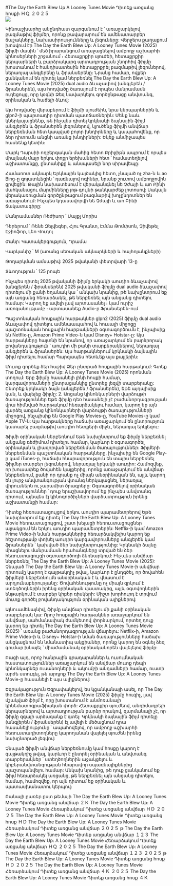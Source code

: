 #The Day the Earth Blew Up A Looney Tunes Movie Դիտեք առցանց հոսքի ＨＱ ２０２５  
[![](https://i.imgur.com/qSNzIqt.png)](https://movie.rssnews.media/ILnZtjPN.php)  
  
Կինոաշխարհը անընդհատ զարգանում է ՝ առաջարկելով բազմաթիվ ֆիլմեր, որոնք բավարարում են ամենատարբեր ճաշակները, նախասիրությունները և լեզուները: Վերջերս քաղաքում խոսվում էր The Day the Earth Blew Up: A Looney Tunes Movie (2025) ֆիլմի մասին ՝ մեծ իրարանցում առաջացնելով ամբողջ աշխարհի կինոսերների շրջանում ։  Հետաքրքիր սյուժեի, հետաքրքիր կերպարների և բարձրակարգ արտադրության շնորհիվ ֆիլմը խոստանում է հանդիսատեսին հետաքրքրել բազմաթիվ լեզուներով, ներառյալ անգլերենը և ֆրանսերենը: Նրանց համար, ովքեր ցանկանում են դիտել կամ ներբեռնել The Day the Earth Blew Up: A Looney Tunes Movie (2025) dual audio ձևաչափով (անգլերեն / ֆրանսերեն), այս հոդվածը ծառայում է որպես մանրամասն ուղեցույց, որը կօգնի Ձեզ նավարկելու գործընթացը անվտանգ, օրինական և հաճելի ձևով:

Այս հոդվածը վերաբերում է ֆիլմի սյուժեին, նրա կերպարներին և glpn2-ի պարտադիր դիտման պատճառներին: Մենք նաև կներկայացնենք, թե ինչպես դիտել կրկնակի ձայնային ֆիլմ անգլերեն և ֆրանսերեն լեզուներով, կլուծենք ֆիլմի անվճար ներբեռնման հետ կապված բոլոր խնդիրները և կապահովենք, որ ձեր դիտումն անցնի առանց խնդիրների: Եկեք անմիջապես հասնենք կետին:

Մարկ Դարսիի ողբերգական մահից հետո Բրիջիթն ապրում է որպես միայնակ մայր երկու փոքր երեխաների հետ ՝ համատեղելով աշխատանքը, ընտանիքը և անսպասելի նոր սիրավեպը:

Համառոտ ակնարկ
Երկնային կայծակից հետո, չնայած ոչ zha-ն և ao Bing-ը գոյատևեցին ՝ դառնալով ոգիներ, նրանք շուտով ամբողջովին ցրվեցին: Թային նախատեսում է վերականգնել նե Չժայի և աո Բինի մահկանացու մարմինները յոթ գույնի թանկարժեք լոտոսով: Սակայն վերակառուցման գործընթացում բազմաթիվ խոչընդոտներ են առաջանում։ Ինչպես կդասավորվի նե Չժայի և աո Բինի ճակատագիրը:

Մանրամասներ
Ռեժիսոր ՝ Մայքլ Մորիս

Դերերում ՝ Ռենե Զելվեգեր, Հյու Գրանտ, Էմմա Թոմփսոն, Չիվեթել Էջիոֆոր, Լեո Վուդոլ

Ժանր: Կատակերգություն, Դրամա

Վարկանիշ ՝ M (առանց սեռական ակնարկների և հայհոյանքների)

Թողարկման ամսաթիվ: 2025 թվականի փետրվարի 13-ը

Տևողություն ՝ 125 րոպե

Ինչպես դիտել 2025 թվականի ֆիլմը երկակի աուդիո ձևաչափով (անգլերեն / ֆրանսերեն)
2025 թվականի ֆիլմը dual audio ձևաչափով դիտելու մի քանի եղանակ կա ՝ անկախ նրանից, թե նախընտրում եք այն առցանց հեռարձակել, թե ներբեռնել այն անցանց դիտելու համար: Կարող եք ավելի լավ արտասանել ։ կամ ուրիշ առոգանությամբ ։ արտասանեք Audio-ը Ֆրանսերեն-ում

Պաշտոնական հոսքային հարթակներ glpn2 (2025) ֆիլմը dual audio ձևաչափով դիտելու ամենաապահով և հուսալի միջոցը պաշտոնական հոսքային հարթակների օգտագործումն է, ինչպիսիք են Netflix-ը, Amazon Prime Video-ն կամ Disney+ Hotstar-ը: Այս հարթակները հայտնի են նրանով, որ առաջարկում են բարձրորակ բովանդակություն ՝ աուդիո մի քանի տարբերակներով, ներառյալ անգլերեն և ֆրանսերեն:
Այս հարթակներում կրկնակի ձայնային ֆիլմ դիտելու համար Պարզապես հետևեք այս քայլերին:

Մուտք գործեք ձեր հաշիվ Ձեր ընտրած հոսքային հարթակում: Գտեք The Day the Earth Blew Up: A Looney Tunes Movie (2025) որոնման տողում: Երբ ֆիլմը հասանելի լինի հոսքի համար, կարգավորումների ընտրացանկից ընտրեք լեզվի տարբերակը: Ընտրեք կրկնակի ձայն (անգլերեն / ֆրանսերեն), եթե այդպիսիք կան, և վայելեք ֆիլմը: 2. Առցանց կինոնկարների վարձույթի ծառայություններ Եթե ֆիլմը դեռ հասանելի չէ բաժանորդագրության վրա հիմնված հարթակում հեռարձակելու համար, կարող եք այն վարձել առցանց կինոնկարների վարձույթի ծառայությունների միջոցով, ինչպիսիք են Google Play Movies-ը, YouTube Movies-ը կամ Apple TV-ն: Այս հարթակները հաճախ առաջարկում են ընտրություն կատարել բազմաթիվ աուդիո հետքերի միջև, ներառյալ երկլեզու:

Ֆիլմի օրինական ներբեռնում Եթե նախընտրում եք ֆիլմը ներբեռնել անցանց ռեժիմում դիտելու համար, կարևոր է օգտագործել օրինական և լիազորված ներբեռնման ծառայություններ: Ֆիլմերի ներբեռնման պաշտոնական հարթակները, ինչպիսիք են Google Play-ը կամ iTunes-ը, հաճախ հնարավորություն են տալիս ներբեռնել ֆիլմեր տարբեր լեզուներով, ներառյալ երկակի աուդիո:
Համոզվեք, որ խուսափեք ծովահեն կայքերից, որոնք առաջարկում են անվճար ներբեռնում, քանի որ դրանք ոչ միայն անօրինական են, այլև կարող են լուրջ անվտանգության վտանգ ներկայացնել, ներառյալ վիրուսներն ու չարամիտ ծրագրերը: Օգտագործելով օրինական ծառայություններ ՝ դուք երաշխավորում եք ինչպես անվտանգ դիտում, այնպես էլ կինոգործիչների վարձատրություն իրենց աշխատանքի համար:

Դիտեք հեռուստացույցով երկու աուդիո պարամետրերով Եթե նախընտրում եք դիտել The Day the Earth Blew Up: A Looney Tunes Movie հեռուստացույցով, շատ խելացի հեռուստացույցներ աջակցում են երկու աուդիո պարամետրերին: Netflix-ի կամ Amazon Prime Video-ի նման հարթակներից հեռարձակվելիս կարող եք հեշտությամբ փոխել աուդիո կարգավորումները անգլերեն կամ ֆրանսերեն ՝ կախված ձեր նախընտրությունից: Կրկնակի ձայնը միացնելու մանրամասն հրահանգները տրված են ձեր հեռուստացույցի օգտագործողի ձեռնարկում:
Ինչպես անվճար ներբեռնել The Day the Earth Blew Up: A Looney Tunes Movie (2025):
Չնայած The Day the Earth Blew Up: A Looney Tunes Movie-ի անվճար դիտումը կարող է գայթակղիչ թվալ, կարևոր է ընդգծել, որ ծովահեն ֆիլմերի ներբեռնումն անօրինական է և վնասում է արդյունաբերությանը: Ծովահենությունը ոչ միայն զրկում է ստեղծողներին իրենց օրինական վաստակից, այլև օգտվողներին ենթարկում է տարբեր կիբեր ռիսկերի: Միշտ խորհուրդ է տրվում մուտք գործել բովանդակություն օրինական ալիքներով:

Այնուամենայնիվ, ֆիլմը անվճար դիտելու մի քանի օրինական տարբերակ կա: Որոշ հոսքային հարթակներ առաջարկում են անվճար, սահմանափակ ժամկետով փորձարկում, որտեղ դուք կարող եք դիտել The Day the Earth Blew Up: A Looney Tunes Movie (2025) ՝ առանց բաժանորդագրության վճարելու: Netflix-ի, Amazon Prime Video-ի և Disney+ Hotstar-ի նման ծառայությունները հաճախ անցկացնում են նմանատիպ ակցիաներ, որոնք կարող են օգնել ձեզ գումար խնայել ՝ միաժամանակ օրինականորեն վայելելով ֆիլմը:

Բացի այդ, որոշ հանրային գրադարաններ և ուսումնական հաստատություններ առաջարկում են անվճար մուտք դեպի կինոնկարներ ուսանողների և ակումբի անդամների համար, ուստի արժե ստուգել, թե արդյոք The Day the Earth Blew Up: A Looney Tunes Movie-ը հասանելի է այս ալիքներով:

Եզրակացություն
Եզրափակելով, ես կցանկանայի ասել, որ The Day the Earth Blew Up: A Looney Tunes Movie (2025) ֆիլմը հուզիչ, լավ մշակված ֆիլմ է, որը խոստանում է անմոռանալի կինեմատոգրաֆիական փորձ: Հետաքրքիր սյուժեով, անդիմադրելի կերպարներով և արտադրության բարձր որակով, զարմանալի չէ, որ ֆիլմը զգալի արձագանք է գտել: Կրկնակի ձայնային ֆիլմ դիտելը (անգլերեն / ֆրանսերեն) էլ ավելի է մեծացնում դրա հասանելիությունը ՝ ապահովելով, որ ամբողջ աշխարհի հեռուստադիտողները կարողանան վայելել սյուժեն իրենց նախընտրած լեզվով:

Չնայած ֆիլմի անվճար ներբեռնումը կամ հոսքը կարող է գայթակղիչ թվալ, կարևոր է ընտրել օրինական և անվտանգ տարբերակներ ՝ ստեղծողներին աջակցելու և կիբերանվտանգության հնարավոր սպառնալիքներից պաշտպանվելու համար: Անկախ նրանից, թե դուք ցանկանում եք ֆիլմ հեռարձակել առցանց, թե ներբեռնել այն անցանց դիտելու համար, համոզվեք, որ այն դիտում եք օրինական և պատասխանատու կերպով:

Բանալի բառեր ըստ թեմայի
The Day the Earth Blew Up: A Looney Tunes Movie Դիտեք առցանց անվճար ２Ｋ
The Day the Earth Blew Up: A Looney Tunes Movie Հեռարձակում Դիտեք առցանց անվճար ＨＤ ２０２５
The Day the Earth Blew Up: A Looney Tunes Movie Դիտեք առցանց հոսք ＨＤ
The Day the Earth Blew Up: A Looney Tunes Movie Հեռարձակում Դիտեք առցանց անվճար ２０２５ թ
The Day the Earth Blew Up: A Looney Tunes Movie Դիտեք առցանց անվճար １２３
The Day the Earth Blew Up: A Looney Tunes Movie Հեռարձակում Դիտեք առցանց անվճար ＨＱ ２０２５
The Day the Earth Blew Up: A Looney Tunes Movie Հեռարձակում Դիտեք առցանց անվճար １２３ ２０２５ թ
The Day the Earth Blew Up: A Looney Tunes Movie Դիտեք առցանց հոսք ＨＤ ２０２５
The Day the Earth Blew Up: A Looney Tunes Movie Հեռարձակում Դիտեք առցանց անվճար ４Ｋ ２０２５
The Day the Earth Blew Up: A Looney Tunes Movie Դիտեք առցանց հոսք ４Ｋ

